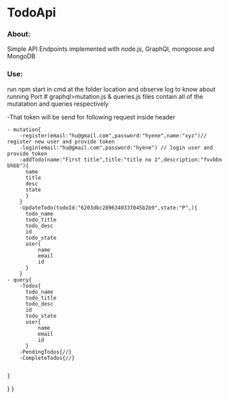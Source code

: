 <h1>TodoApi</h1>
<h3>About: </h3>
Simple API Endpoints implemented with node.js, GraphQl, mongoose and MongoDB
<h3> Use: </h3>
run npm start in cmd at the folder location and observe log to know about running Port
# graphql>mutation.js & queries.js files contain all of the mutatation and queries respectively

-That token will be send for following request inside header

    - mutation{
        -register(email:"hu@gmail.com",password:"hyene",name:"xyz")// register new user and provide token
        -login(email:"hu@gmail.com",password:"hyene") // login user and provide token
        -addTodo(name:"First title",title:"title no 1",description:"fvvbbn bhbb"){ 
          name
          title
          desc
          state
          }
        } 
        -UpdateTodo(todoId:"6203dbc2896340337045b2b9",state:"P",){
          todo_name
          todo_title
          todo_desc
          id
          todo_state
          user{
              name
              email
              id
          }
        }
    - query{
        -Todos{
          todo_name
          todo_title
          todo_desc
          id
          todo_state
          user{
              name
              email
              id
          }
        -PendingTodos{//}
        -CompleteTodos{//}

        
    }
}
    }

